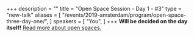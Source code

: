 +++
description = ""
title = "Open Space Session - Day 1 - #3"
type = "new-talk"
aliases = [
        "/events/2019-amsterdam/program/open-space-three-day-one/",
]
speakers = [
        "You",
]
+++
<b>Will be decided on the day itself!</b>
<a href="https://www.devopsdays.org/open-space-format/">Read more about open spaces.</a>